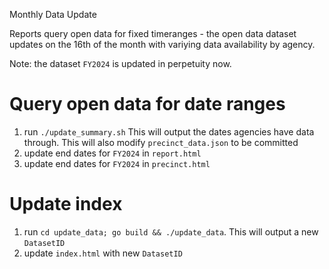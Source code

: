 Monthly Data Update

Reports query open data for fixed timeranges - the open data dataset updates on the 16th of the month with variying data availability by agency.

Note: the dataset `FY2024` is updated in perpetuity now.

# Query open data for date ranges

1. run `./update_summary.sh` This will output the dates agencies have data through. This will also modify `precinct_data.json` to be committed
1. update end dates for `FY2024` in `report.html`
1. update end dates for `FY2024` in `precinct.html`

# Update index

1. run `cd update_data; go build && ./update_data`. This will output a new `DatasetID`
1. update `index.html` with new `DatasetID`
